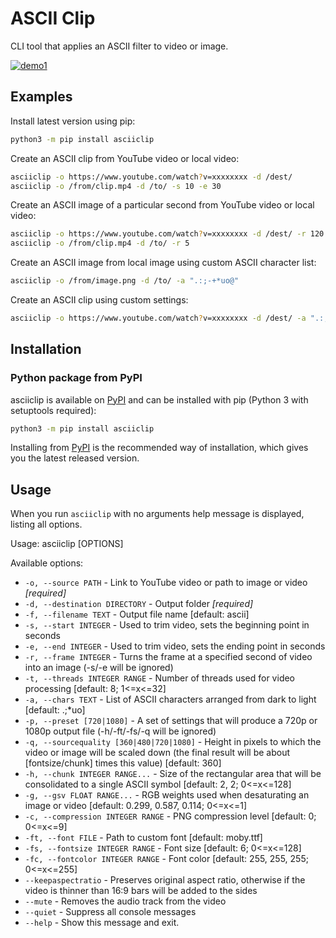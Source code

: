 # ASCII Clip

CLI tool that applies an ASCII filter to video or image. 

[![demo1](https://user-images.githubusercontent.com/8215580/204165144-848c2fc8-9ea3-4fbb-be8d-142bb3210d48.png)](https://www.youtube.com/watch?v=lY-HOrYV_bk)

## Examples

Install latest version using pip:

```sh
python3 -m pip install asciiclip
```

Create an ASCII clip from YouTube video or local video:

```sh
asciiclip -o https://www.youtube.com/watch?v=xxxxxxxx -d /dest/
asciiclip -o /from/clip.mp4 -d /to/ -s 10 -e 30
```

Create an ASCII image of a particular second from YouTube video or local video:

```sh
asciiclip -o https://www.youtube.com/watch?v=xxxxxxxx -d /dest/ -r 120
asciiclip -o /from/clip.mp4 -d /to/ -r 5
```

Create an ASCII image from local image using custom ASCII character list:

```sh
asciiclip -o /from/image.png -d /to/ -a ".:;-+*uo@"
```

Create an ASCII clip using custom settings:

```sh
asciiclip -o https://www.youtube.com/watch?v=xxxxxxxx -d /dest/ -a ".:;-+*uo@" -q 1080 -h 6 6 -fs 6
```

## Installation

### Python package from PyPI

[pypi]: https://pypi.python.org/pypi/asciiclip

asciiclip is available on [PyPI] and can be installed with pip (Python 3
with setuptools required):

```sh
python3 -m pip install asciiclip
```

Installing from [PyPI] is the recommended way of installation, which gives you the latest released version.

## Usage

When you run `asciiclip` with no arguments help message is displayed, listing all options.

Usage: asciiclip [OPTIONS]

Available options:

-   `-o, --source PATH`               - Link to YouTube video or path to image or video  *[required]*
-   `-d, --destination DIRECTORY`     - Output folder  *[required]*
-   `-f, --filename TEXT`             - Output file name  [default: ascii]
-   `-s, --start INTEGER`             - Used to trim video, sets the beginning point in seconds
-   `-e, --end INTEGER`               - Used to trim video, sets the ending point in seconds
-   `-r, --frame INTEGER`             - Turns the frame at a specified second of video into an image (-s/-e will be ignored)
-   `-t, --threads INTEGER RANGE`     - Number of threads used for video processing [default: 8; 1<=x<=32]
-   `-a, --chars TEXT`                - List of ASCII characters arranged from dark to light  [default: .;*uo]
-   `-p, --preset [720|1080]`         - A set of settings that will produce a 720p or 1080p output file (-h/-ft/-fs/-q will be ignored)
-   `-q, --sourcequality [360|480|720|1080]` - Height in pixels to which the video or image will be scaled down (the final result will be about [fontsize/chunk] times this value) [default: 360]
-   `-h, --chunk INTEGER RANGE...`    - Size of the rectangular area that will be consolidated to a single ASCII symbol [default: 2, 2; 0<=x<=128]
-   `-g, --gsv FLOAT RANGE...`        - RGB weights used when desaturating an image or video  [default: 0.299, 0.587, 0.114; 0<=x<=1]
-   `-c, --compression INTEGER RANGE` - PNG compression level  [default: 0; 0<=x<=9]
-   `-ft, --font FILE`                - Path to custom font  [default: moby.ttf]
-   `-fs, --fontsize INTEGER RANGE`   - Font size  [default: 6; 0<=x<=128]
-   `-fc, --fontcolor INTEGER RANGE`  - Font color  [default: 255, 255, 255; 0<=x<=255]
-   `--keepaspectratio`               - Preserves original aspect ratio, otherwise if the video is thinner than 16:9 bars will be added to the sides
-   `--mute`                          - Removes the audio track from the video
-   `--quiet`                         - Suppress all console messages
-   `--help`                          - Show this message and exit.
